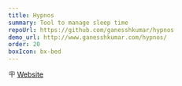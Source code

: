 ```yaml
---
title: Hypnos
summary: Tool to manage sleep time
repoUrl: https://github.com/ganesshkumar/hypnos
demo_url: http://www.ganesshkumar.com/hypnos/
order: 20
boxIcon: bx-bed
---
```


<!-- A simple tool to calculate time to sleep given to wake up and vice versa. -->

🪧 [Website](https://ganesshkumar.github.io/hypnos/)